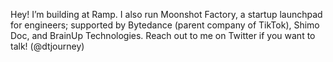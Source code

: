 Hey! I’m building at Ramp. I also run Moonshot Factory, a startup launchpad for engineers; supported by Bytedance (parent company of TikTok), Shimo Doc, and BrainUp Technologies. Reach out to me on Twitter if you want to talk! (@dtjourney)
